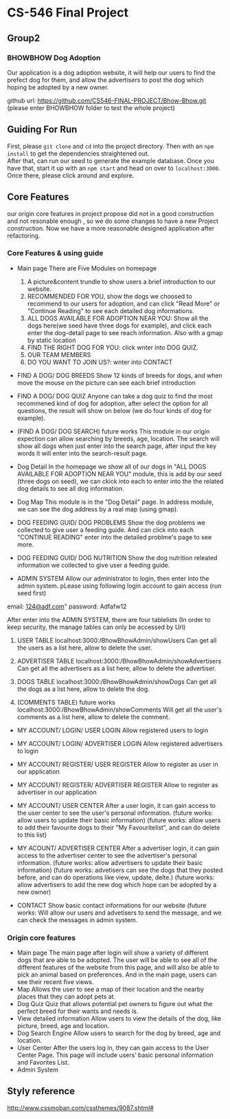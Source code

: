 # CS-546 Final Project

## Group2
### BHOWBHOW Dog Adoption

Our application is a dog adoption website, it will help our users to find the prefect dog for them, and allow the advertisers to post the dog which hoping be adopted by a new owner.

github url: https://github.com/CS546-FINAL-PROJECT/Bhow-Bhow.git
(please enter BHOWBHOW folder to test the whole project)


## Guiding For Run
First, please `git clone` and `cd` into the project directory. 
Then with an `npm install` to get the dependencies straightened out.  
After that, can run our seed to generate the example database.
Once you have that, start it up with an `npm start` and head on over to `localhost:3000`.  Once there, please click around and explore.


## Core Features
our origin core features in project propose did not in a good construction and not resonable enough , so we do some changes to have a new Project construction. Now we have a more reasonable designed application after refactoring. 

### Core Features & using guide
- Main page
There are Five Modules on homepage
  1. A picture&content trundle to show users a brief introduction to our website.
  2. RECOMMENDED FOR YOU, show the dogs we choosed to recommend to our users for adoption, and can click "Read More" or "Continue Reading" to see each detailed dog informations.
  3. ALL DOGS AVAILABLE FOR ADOPTION NEAR YOU: Show all the dogs here(we seed have three dogs for example), and click each enter the dog-detail page to see reach information.
  Also with a gmap by static location
  4. FIND THE RIGHT DOG FOR YOU: click wnter into DOG QUIZ.
  5. OUR TEAM MEMBERS
  6. DO YOU WANT TO JOIN US?: wnter into CONTACT


- FIND A DOG/ DOG BREEDS
 Show 12 kinds of breeds for dogs, and when move the mouse on the picture can see each brief introduction

- FIND A DOG/ DOG QUIZ
 Anyone can take a dog quiz to find the most recommened kind of dog for adoption, after select the option for all questions, the result will show on below (we do four kinds of dog for example).

- (FIND A DOG/ DOG SEARCH) future works
 This module in our origin expection can allow searching by breeds, age, location. 
 The search will show all dogs when just enter into the search page, after input the key words it will enter into the search-result page.

- Dog Detail
 In the homepage we show all of our dogs in "ALL DOGS AVAILABLE FOR ADOPTION NEAR YOU" module, this is add by our seed (three dogs on seed), we can ckick into each to enter into the the related dog details to see all dog information.

- Dog Map
 This module is in the "Dog Detail" page. In address module, we can see the dog address by a real map (using gmap).

- DOG FEEDING GUID/ DOG PROBLEMS
 Show the dog problems we collected to give user a feeding guide. And can click into each "CONTINUE READING" enter into the detailed problme's page to see more.

- DOG FEEDING GUID/ DOG NUTRITION
 Show the dog nutrition releated information we collected to give user a feeding guide.

- ADMIN SYSTEM
 Allow our administrator to login, then enter into the admin system. pLease using following login account to gain access (run seed first)

 email: 124@adf.com"
 password: Adfafw12


 After enter into the ADMIN SYSTEM, there are four tablelists
 (In order to keep security, the manage tables can only be accessed by Url)
 
 1. USER TABLE          localhost:3000:/BhowBhowAdmin/showUsers
    Can get all the users as a list here, allow to delete the user.

 2. ADVERTISER TABLE      localhost:3000:/BhowBhowAdmin/showAdvertisers
    Can get all the advertisers as a list here, allow to delete the advertiser.

 3. DOGS TABLE            localhost:3000:/BhowBhowAdmin/showDogs
    Can get all the dogs as a list here, allow to delete the dog.

 4. (COMMENTS TABLE) future works    localhost:3000:/BhowBhowAdmin/showComments
    Will get all the user's comments as a list here, allow to delete the comment.

- MY ACCOUNT/ LOGIN/ USER LOGIN
 Allow registered users to login

- MY ACCOUNT/ LOGIN/ ADVERTISER LOGIN
 Allow registered advertisers to login

- MY ACCOUNT/ REGISTER/ USER REGISTER
 Allow to register as user in our application
 
- MY ACCOUNT/ REGISTER/ ADVERTISER REGISTER
 Allow to register as advertiser in our application

- MY ACCOUNT/ USER CENTER
 After a user login, it can gain access to the user center to see the user's personal information.
 (future works: allow users to update their basic information)
 (future works: allow users to add their favourite dogs to their "My Favouritelist", and can do delete to this list)

- MY ACOUNT/ ADVERTISER CENTER
 After a advertiser login, it can gain access to the advertiser center to see the advertiser's personal information.
 (future works: allow advertisers to update their basic information)
 (future works: advetisers can see the dogs that they posted before, and can do operations like view, update, delte.)
 (future works: allow advertisers to add the new dog which hope can be adopted by a new owner)

- CONTACT
 Show basic contact informations for our website
 (future works: Will allow our users and advetisers to send the message, and we can check the messages in admin system.


### Origin core features
- Main page
The main page after login will show a variety of different dogs that are able to be adopted. The user will be able to see all of the different features of the website from this page, and will also be able to pick an animal based on preferences. And in the main page, users can see their recent five views.
- Map
Allows the user to see a map of their location and the nearby places that they can adopt pets at.
- Dog Quiz
Quiz that allows potential pet owners to figure out what the perfect breed for their wants and needs is. 
- View detailed information
Allow users to view the details of the dog, like picture, breed, age and location.
- Dog Search Engine
Allow users to search for the dog by breed, age and location.
- User Center
After the users log in, they can gain access to the User Center Page. This page will include users’ basic personal information and Favorites List.
- Admin System



## Styly reference
http://www.cssmoban.com/cssthemes/9087.shtml#
